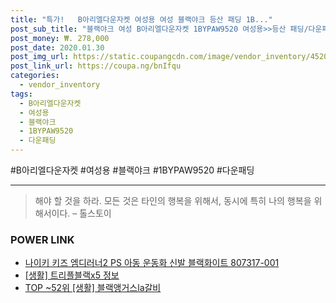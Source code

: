 ```yaml
--- 
title: "특가!   B아리엘다운자켓 여성용 여성 블랙야크 등산 패딩 1B..." 
post_sub_title: "블랙야크 여성 B아리엘다운자켓 1BYPAW9520 여성용>>등산 패딩/다운패딩" 
post_money: ₩. 278,000 
post_date: 2020.01.30 
post_img_url: https://static.coupangcdn.com/image/vendor_inventory/4520/db74aff3c9006457cee2bd5885b248f7f1dedbec467675ec9a243515082f.jpg 
post_link_url: https://coupa.ng/bnIfqu 
categories: 
  - vendor_inventory 
tags: 
  - B아리엘다운자켓 
  - 여성용 
  - 블랙야크 
  - 1BYPAW9520 
  - 다운패딩 
--- 
```

  #B아리엘다운자켓 #여성용 #블랙야크 #1BYPAW9520 #다운패딩 
<hr> 

> 해야 할 것을 하라. 모든 것은 타인의 행복을 위해서, 동시에 특히 나의 행복을 위해서이다. – 톨스토이 


### POWER LINK

* <a href="https://blog.naver.com/fasyy4321/221790125831" target="_blank">나이키 키즈 엠디러너2 PS 아동 운동화 신발 블랙화이트 807317-001</a>
* <a href="https://blog.naver.com/fasyy4321/221761993757" target="_blank"> [생활] 트리플블랙x5 정보 </a>
* <a href="https://blog.naver.com/fasyy4321/221777822629" target="_blank"> TOP ~52위 [생활] 블랙앵거스la갈비</a>
